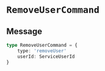 # `RemoveUserCommand`

## Message

```ts
type RemoveUserCommand = {
    type: 'removeUser'
    userId: ServiceUserId
}
```
